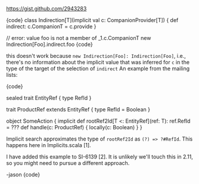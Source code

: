 https://gist.github.com/2943283

{code}
class Indirection[T](implicit val c: CompanionProvider[T]) {
  def indirect: c.CompanionT = c.provide
}

// error: value foo is not a member of _1.c.CompanionT
new Indirection[Foo].indirect.foo
{code}

this doesn't work because `new Indirection[Foo]: Indirection[Foo]`,
i.e., there's no information about the implicit value that was inferred for `c` in the type of the target of the selection of `indirect`
An example from the mailing lists:

{code}

sealed trait EntityRef {
  type RefId
}

trait ProductRef extends EntityRef {
  type RefId = Boolean
}

object SomeAction {
  implicit def rootRef2Id[T <: EntityRef](ref: T): ref.RefId = ???
  def handle(c: ProductRef) {
     locally(c: Boolean)
  }
} 

Implicit search approximates the type of `rootRef2Id` as `(?) => ?#RefId`. This happens here in Implicits.scala [1].

I have added this example to SI-6139 [2]. It is unlikely we'll touch this in 2.11, so you might need to pursue a different approach.

-jason
{code}
